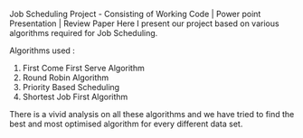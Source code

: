 
Job Scheduling Project  - Consisting of Working Code | Power point Presentation | Review Paper
Here I present our project based on various algorithms required for Job Scheduling.

Algorithms used  : 
1. First Come First Serve Algorithm 
2. Round Robin Algorithm
3. Priority Based Scheduling
4. Shortest Job First Algorithm

There is a vivid analysis on all these algorithms and we have tried to find the best and most optimised algorithm for every different data set.

